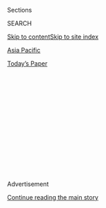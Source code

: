 <div id="app">

<div>

<div>

<div>

<div class="NYTAppHideMasthead css-1q2w90k e1suatyy0">

<div class="section css-ui9rw0 e1suatyy2">

<div class="css-eph4ug er09x8g0">

<div class="css-6n7j50">

</div>

<span class="css-1dv1kvn">Sections</span>

<div class="css-10488qs">

<span class="css-1dv1kvn">SEARCH</span>

</div>

[Skip to content](#site-content)[Skip to site index](#site-index)

</div>

<div id="masthead-section-label" class="css-1wr3we4 eaxe0e00">

[Asia
Pacific](https://www.nytimes.com/section/world/asia)

</div>

<div class="css-10698na e1huz5gh0">

</div>

</div>

<div id="masthead-bar-one" class="section hasLinks css-15hmgas e1csuq9d3">

<div class="css-uqyvli e1csuq9d0">

</div>

<div class="css-1uqjmks e1csuq9d1">

</div>

<div class="css-9e9ivx">

[](https://myaccount.nytimes.com/auth/login?response_type=cookie&client_id=vi)

</div>

<div class="css-1bvtpon e1csuq9d2">

[Today’s
Paper](https://www.nytimes.com/section/todayspaper)

</div>

</div>

</div>

</div>

<div data-aria-hidden="false">

<div id="site-content" data-role="main">

<div>

<div class="css-1aor85t" style="opacity:0.000000001;z-index:-1;visibility:hidden">

<div class="css-1hqnpie">

<div class="css-epjblv">

<span class="css-17xtcya">[Asia
Pacific](/section/world/asia)</span><span class="css-x15j1o">|</span><span class="css-fwqvlz">U.S.
Imposes Sanctions on Chinese Officials Over Mass Detention of
Muslims</span>

</div>

<div class="css-k008qs">

<div class="css-1iwv8en">

<span class="css-18z7m18"></span>

<div>

</div>

</div>

<span class="css-1n6z4y">https://nyti.ms/2W1oBs2</span>

<div class="css-1705lsu">

<div class="css-4xjgmj">

<div class="css-4skfbu" data-role="toolbar" data-aria-label="Social Media Share buttons, Save button, and Comments Panel with current comment count" data-testid="share-tools">

  - 
  - 
  - 
  - 
    
    <div class="css-6n7j50">
    
    </div>

  - 

</div>

</div>

</div>

</div>

</div>

</div>

<div id="NYT_TOP_BANNER_REGION" class="css-13pd83m">

</div>

<div id="top-wrapper" class="css-1sy8kpn">

<div id="top-slug" class="css-l9onyx">

Advertisement

</div>

[Continue reading the main
story](#after-top)

<div class="ad top-wrapper" style="text-align:center;height:100%;display:block;min-height:250px">

<div id="top" class="place-ad" data-position="top" data-size-key="top">

</div>

</div>

<div id="after-top">

</div>

</div>

<div>

<div id="sponsor-wrapper" class="css-1hyfx7x">

<div id="sponsor-slug" class="css-19vbshk">

Supported by

</div>

[Continue reading the main
story](#after-sponsor)

<div id="sponsor" class="ad sponsor-wrapper" style="text-align:center;height:100%;display:block">

</div>

<div id="after-sponsor">

</div>

</div>

<div class="css-186x18t">

</div>

<div class="css-1vkm6nb ehdk2mb0">

# U.S. Imposes Sanctions on Chinese Officials Over Mass Detention of Muslims

</div>

The measure, over human rights abuses against mainly the Uighur ethnic
group, is likely to ratchet up tensions between Washington and Beijing.

<div class="css-79elbk" data-testid="photoviewer-wrapper">

<div class="css-z3e15g" data-testid="photoviewer-wrapper-hidden">

</div>

<div class="css-1a48zt4 ehw59r15" data-testid="photoviewer-children">

![<span class="css-16f3y1r e13ogyst0" data-aria-hidden="true">A mosque
in China’s Xinjiang
region.</span><span class="css-cnj6d5 e1z0qqy90" itemprop="copyrightHolder"><span class="css-1ly73wi e1tej78p0">Credit...</span><span><span>Gilles
Sabrié for The New York
Times</span></span></span>](https://static01.nyt.com/images/2020/07/09/us/politics/09dc-china-sanctions/merlin_164255088_49d26b52-e373-4a57-92b7-fb70c6056c67-articleLarge.jpg?quality=75&auto=webp&disable=upscale)

</div>

</div>

<div class="css-18e8msd">

<div class="css-vp77d3 epjyd6m0">

<div class="css-1baulvz">

By [<span class="css-1baulvz" itemprop="name">Pranshu
Verma</span>](https://www.nytimes.com/by/pranshu-verma) and
[<span class="css-1baulvz last-byline" itemprop="name">Edward
Wong</span>](https://www.nytimes.com/by/edward-wong)

</div>

</div>

  - 
    
    <div class="css-ld3wwf e16638kd2">
    
    July 9,
    2020
    
    </div>

  - 
    
    <div class="css-4xjgmj">
    
    <div class="css-d8bdto" data-role="toolbar" data-aria-label="Social Media Share buttons, Save button, and Comments Panel with current comment count" data-testid="share-tools">
    
      - 
      - 
      - 
      - 
        
        <div class="css-6n7j50">
        
        </div>
    
      - 
    
    </div>
    
    </div>

</div>

<div class="css-mdjrty">

[阅读简体中文版](https://cn.nytimes.com/usa/20200710/trump-china-sanctions-uighurs/ "Read in Simplified Chinese")[閱讀繁體中文版](https://cn.nytimes.com/usa/20200710/trump-china-sanctions-uighurs/zh0- "Read in Traditional Chinese")

</div>

</div>

<div class="section meteredContent css-1r7ky0e" name="articleBody" itemprop="articleBody">

<div class="css-1fanzo5 StoryBodyCompanionColumn">

<div class="css-53u6y8">

WASHINGTON — The Trump administration imposed sanctions on Thursday on
multiple officials from China, including a senior member of the
Communist Party, over human rights abuses against the largely Muslim
Uighur minority, a move that is likely to inflame tensions between
Washington and Beijing.

The targets of the sanctions included Chen Quanguo — a member of China’s
25-member ruling Politburo and party secretary of the Xinjiang region —
and is likely to anger top officials in the Communist Party given his
stature. Other officials penalized include Zhu Hailun, a former deputy
party secretary for the region; Wang Mingshan, director of the Xinjiang
Public Security Bureau; and Huo Liujun, a former party secretary of the
bureau. The bureau also faces sanctions.

In recent months, Trump administration officials have criticized Beijing
for its response to the coronavirus pandemic as well as its efforts to
suppress pro-democracy movements in Hong Kong and its mass detention of
Uighurs and other ethnic minorities.

“The United States will not stand idly by as the C.C.P. carries out
human rights abuses targeting Uighurs, ethnic Kazakhs and members of
other minority groups in Xinjiang,” Secretary of State Mike Pompeo said
in a statement on Thursday, referring to the Chinese Communist Party.

</div>

</div>

<div class="css-1fanzo5 StoryBodyCompanionColumn">

<div class="css-53u6y8">

A spokesman of the Chinese foreign ministry, Zhao Lijian, said on Friday
that in response, Beijing would take reciprocal measures against the
relevant U.S. institutions and individuals for “egregious” conduct on
Xinjiang-related issues.

The sanctions against Chinese officials were levied under the Global
Magnitsky Human Rights Accountability Act, which was passed in 2016 and
gives the United States the ability to impose human rights penalties on
foreign officials. But the measures appear largely symbolic, as none of
the officials are likely to hold significant assets outside China.

The move also comes after talks first [arose
in 2018](https://www.nytimes.com/2018/09/10/world/asia/us-china-sanctions-muslim-camps.html)
in the Trump administration to punish senior Chinese officials and
companies for the detention of ethnic Uighurs and other minority Muslims
in large internment camps. But those discussions languished as trade
advisers in the administration tried to negotiate an end to the trade
war with Beijing.

For purposes of his re-election campaign, President Trump [was focused
on securing a
deal](https://www.nytimes.com/2019/05/04/world/asia/trump-china-uighurs-trade-deal.html)
that would include a commitment by China to increase its purchases of
American agricultural products, according to a recent book by John R.
Bolton, the former national security adviser, and private accounts by
other officials.

Mr. Trump showed no qualms about prioritizing trade talks with China
while ignoring human rights abuses in the country. He even told
President Xi Jinping of China to continue building the internment camps
used to detain Muslims — “which Trump thought was exactly the right
thing to do,” [according to Mr. Bolton’s
book](https://www.nytimes.com/2020/06/18/us/politics/trump-china-bolton.html).

</div>

</div>

<div class="css-1fanzo5 StoryBodyCompanionColumn">

<div class="css-53u6y8">

In October 2019, the Trump administration imposed visa restrictions on
some Chinese officials and import controls on certain organizations in
the western region of Xinjiang. While those were the first punishments
imposed by any government in relation to the vast human rights abuses
there, they were fairly weak even though some Americans officials have
advocated harsher measures.

The actions on Thursday target a cluster of officials who played a major
role in devising and enforcing policies in Xinjiang that have detained
hundreds of thousands — some estimates put it at more than a million —
members of largely Muslim ethnic minorities in indoctrination camps,
while also smothering those groups under a net of surveillance.

Rayhan Asat, a Uighur lawyer who is a United States resident in
Washington, said sanctions imposed under the Magnitsky Act allowed the
United States to hold Chinese officials accountable for what she called
genocide in Xinjiang. Her younger brother, Ekpar Asat, [was detained by
security
officials](https://www.nytimes.com/2020/05/09/us/politics/china-uighurs-arrest.html)
after he returned to Xinjiang in 2016 following a visit to the United
States on a State Department cultural exchange program. He was
reportedly sentenced to 15 years in prison on criminal charges.

“Today’s decision sends a clear message to the perpetrators that they
cannot continue to commit the crime of all crimes with impunity, to
victims like my brother Ekpar Asat that they are not forgotten, and to
the bystander countries to follow suit,” Ms. Asat added.

Mr. Chen, the most prominent of the four officials facing sanctions, has
been the Communist Party secretary of Xinjiang since August 2016. He
oversaw a rise in mass detentions of Uighurs, Kazakhs and other Muslim
minorities, and consequently was named as a potential target of American
sanctions in a congressional act on the Uighur issue signed into law
last month. The New York Times reported last year on government
[documents from the Xinjiang
region](https://www.nytimes.com/interactive/2019/11/16/world/asia/china-xinjiang-documents.html)that
described how Mr. Chen, who previously served as a party chief of Tibet,
ordered officials to “round up everyone who should be rounded up.”

“Chen Quanguo is truly one of the worst human rights abusers in the
world today, and he cut his repressive teeth in Tibet,” Matteo Mecacci,
the president of the International Campaign for Tibet, said in response
to the announcement on Thursday. “By developing a model of intense
security and forced assimilation in the Tibet Autonomous Region, then
implementing and expanding on that model in Xinjiang, Chen has inflicted
untold suffering on millions of Tibetans, Uighurs and other non-Chinese
ethnic groups.”

Another official facing sanctions, Mr. Zhu, led a Communist Party
law-and-order committee in Xinjiang from 2016 until early last year. Mr.
Zhu appears to have played an important role in the mass-detention
drive, urging officials across the region and helping them cope with the
practicalities of rapidly confining hundreds of thousands of people.

</div>

</div>

<div class="css-1fanzo5 StoryBodyCompanionColumn">

<div class="css-53u6y8">

In 2017, a directive signed by Mr. Zhu called recent terrorist attacks
in Britain “a warning and a lesson for us.” It blamed the British
government’s “excessive emphasis on ‘human rights above security,’ and
inadequate controls on the propagation of extremism on the internet and
in society.”

Mr. Huo and Mr. Wang, the two remaining officials penalized by the
Treasury Department, were senior police officials in Xinjiang who helped
introduce the surveillance programs and technology that have constricted
Uighurs and other minority members, tracking their movements, recording
their visits to sensitive sites like mosques and collecting their DNA
and other biometric information.

Chinese officials have repeatedly defended the indoctrination camps,
which are intended to break down inmates’ devotion to Islam, deter any
“separatist” tendencies and turn people into loyal supporters of the
Communist Party.

Officials have described the camps as humane vocational training centers
that have helped extinguish extremist violence in Xinjiang. Testimony
from former inmates and official records unearthed by researchers and
journalists present a much bleaker picture of the camps, including harsh
conditions, forced labor and the wrenching separation of families.

“The centers are managed as boarding schools where trainees may go home
on a regular basis,” China’s Ministry of Foreign Affairs said in a [long
statement last
week](https://www.fmprc.gov.cn/mfa_eng/zxxx_662805/t1794581.shtml)
defending the country’s human rights record. “Trainees’ freedom of
religious belief is fully respected and protected at the centers.”

But for some human rights groups that have been fighting for justice for
the Uighur community, the Trump administration’s actions on Thursday was
a long-awaited breakthrough.

</div>

</div>

<div class="css-1fanzo5 StoryBodyCompanionColumn">

<div class="css-53u6y8">

“A global response is long overdue,” said Omer Kanat, the executive
director of the Uyghur Human Rights Project. “This is the beginning of
the end of impunity for the Chinese government.”

Pranshu Verma reported from Washington, and Edward Wong from Lewes, Del.

</div>

</div>

<div>

</div>

<div class="css-1fanzo5 StoryBodyCompanionColumn">

<div class="css-53u6y8">

</div>

</div>

</div>

<div>

</div>

<div>

</div>

<div>

</div>

<div>

<div id="bottom-wrapper" class="css-1ede5it">

<div id="bottom-slug" class="css-l9onyx">

Advertisement

</div>

[Continue reading the main
story](#after-bottom)

<div id="bottom" class="ad bottom-wrapper" style="text-align:center;height:100%;display:block;min-height:90px">

</div>

<div id="after-bottom">

</div>

</div>

</div>

</div>

</div>

## Site Index

<div>

</div>

## Site Information Navigation

  - [© <span>2020</span> <span>The New York Times
    Company</span>](https://help.nytimes.com/hc/en-us/articles/115014792127-Copyright-notice)

<!-- end list -->

  - [NYTCo](https://www.nytco.com/)
  - [Contact
    Us](https://help.nytimes.com/hc/en-us/articles/115015385887-Contact-Us)
  - [Work with us](https://www.nytco.com/careers/)
  - [Advertise](https://nytmediakit.com/)
  - [T Brand Studio](http://www.tbrandstudio.com/)
  - [Your Ad
    Choices](https://www.nytimes.com/privacy/cookie-policy#how-do-i-manage-trackers)
  - [Privacy](https://www.nytimes.com/privacy)
  - [Terms of
    Service](https://help.nytimes.com/hc/en-us/articles/115014893428-Terms-of-service)
  - [Terms of
    Sale](https://help.nytimes.com/hc/en-us/articles/115014893968-Terms-of-sale)
  - [Site
    Map](https://spiderbites.nytimes.com)
  - [Help](https://help.nytimes.com/hc/en-us)
  - [Subscriptions](https://www.nytimes.com/subscription?campaignId=37WXW)

</div>

</div>

</div>

</div>
